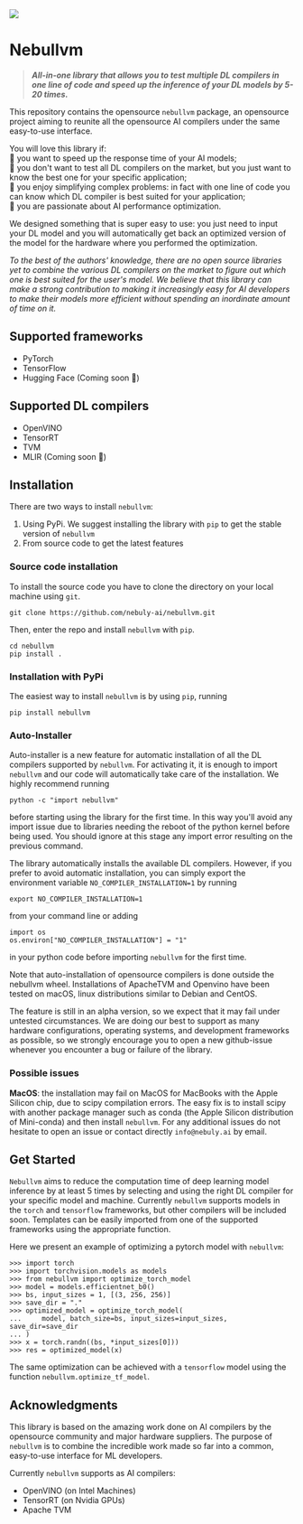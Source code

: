 
<img src="https://user-images.githubusercontent.com/83510798/155317935-523dcf79-9adb-4131-9511-8e269a1f97dd.png">

# Nebullvm

> _**All-in-one library that allows you to test multiple DL compilers in one line of code and speed up the inference of your DL models by 5-20 times.**_


This repository contains the opensource `nebullvm` package, an opensource project
aiming to reunite all the opensource AI compilers under the same easy-to-use interface.

You will love this library if:<br />
🚀 you want to speed up the response time of your AI models;\
👟 you don't want to test all DL compilers on the market, 
but you just want to know the best one for your specific application;\
🥇 you enjoy simplifying complex problems: in fact with one 
line of code you can know which DL compiler is best suited for your 
application;\
💙 you are passionate about AI performance optimization.

We designed something that is super easy to use: you just need to 
input your DL model and you will automatically get back an 
optimized version of the model for the hardware where you performed 
the optimization.

_To the best of the authors' knowledge, there are no open source 
libraries yet to combine the various DL compilers on the market to 
figure out which one is best suited for the user's model. 
We believe that this library can make a strong contribution to making it 
increasingly easy for AI developers to make their models more efficient 
without spending an inordinate amount of time on it._

## Supported frameworks
- PyTorch
- TensorFlow
- Hugging Face (Coming soon 🤗)

## Supported DL compilers
- OpenVINO
- TensorRT
- TVM
- MLIR (Coming soon 🚀)

## Installation
There are two ways to install `nebullvm`: 
1. Using PyPi. We suggest installing the library with `pip` to get the 
stable version of `nebullvm`
2. From source code to get the latest features


### Source code installation
To install the source code you have to clone the directory on your local 
machine using `git`.
```
git clone https://github.com/nebuly-ai/nebullvm.git
```
Then, enter the repo and install `nebullvm` with `pip`.
```
cd nebullvm
pip install .
```
### Installation with PyPi
The easiest way to install `nebullvm` is by using `pip`, running
```
pip install nebullvm
```

### Auto-Installer
Auto-installer is a new feature for automatic installation of all the DL compilers
supported by `nebullvm`. For activating it, it is enough to import `nebullvm` and 
our code will automatically take care of the installation. We highly recommend
running
```
python -c "import nebullvm"
```
before starting using the library for the first time. In this way you'll avoid any import issue
due to libraries needing the reboot of the python kernel before being used. 
You should ignore at this stage any import error 
resulting on the previous command.

The library automatically installs the available DL compilers. However, 
if you prefer to avoid automatic installation, you can simply export the 
environment variable `NO_COMPILER_INSTALLATION=1` by running
```
export NO_COMPILER_INSTALLATION=1
```
from your command line or adding
```
import os
os.environ["NO_COMPILER_INSTALLATION"] = "1"
```
in your python code before importing `nebullvm` for the first time.

Note that auto-installation of opensource compilers is done outside 
the nebullvm wheel. Installations of ApacheTVM and Openvino have been 
tested on macOS, linux distributions similar to Debian and CentOS. 

The feature is still in an alpha version, so we expect that it may fail 
under untested circumstances. We are doing our best to support as many 
hardware configurations, operating systems, and development frameworks 
as possible, so we strongly encourage you to open a new github-issue 
whenever you encounter a bug or failure of the library.

### Possible issues
**MacOS**: the installation may fail on MacOS for MacBooks with the Apple Silicon chip,
due to scipy compilation errors. The easy fix is to install scipy with another package 
manager such as conda (the Apple Silicon distribution of Mini-conda) 
and then install `nebullvm`.
For any additional issues do not hesitate to open an issue or contact directly 
`info@nebuly.ai` by email.

## Get Started
`Nebullvm` aims to reduce the computation time of deep learning model 
inference by at least 5 times by selecting and using the right DL compiler 
for your specific model and machine.
Currently `nebullvm` supports models in the `torch` and `tensorflow` frameworks, 
but other compilers will be included soon. 
Templates can be easily imported from one of the supported frameworks using the 
appropriate function.

Here we present an example of optimizing a pytorch model with `nebullvm`:
```
>>> import torch
>>> import torchvision.models as models
>>> from nebullvm import optimize_torch_model
>>> model = models.efficientnet_b0()
>>> bs, input_sizes = 1, [(3, 256, 256)]
>>> save_dir = "."
>>> optimized_model = optimize_torch_model(
...     model, batch_size=bs, input_sizes=input_sizes, save_dir=save_dir
... )
>>> x = torch.randn((bs, *input_sizes[0]))
>>> res = optimized_model(x)
```
The same optimization can be achieved with a `tensorflow` model using the function 
`nebullvm.optimize_tf_model`.


## Acknowledgments

This library is based on the amazing work done on AI compilers by 
the opensource community and major hardware suppliers. 
The purpose of `nebullvm` is to combine the incredible work made so far 
into a common, easy-to-use interface for ML developers.

Currently `nebullvm` supports as AI compilers:
* OpenVINO (on Intel Machines)
* TensorRT (on Nvidia GPUs)
* Apache TVM
